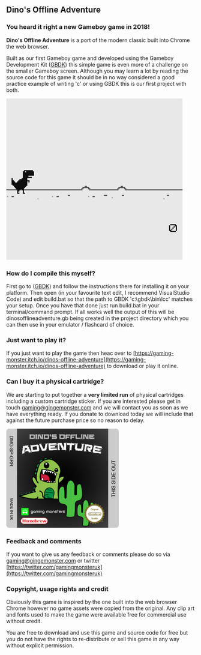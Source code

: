 ## Dino's Offline Adventure

### You heard it right a new Gameboy game in 2018!

**Dino's Offline Adventure** is a port of the modern classic built into Chrome the web browser.  

Built as our first Gameboy game and developed using the Gameboy Development Kit ([GBDK](http://gbdk.sourceforge.net/)) this simple game is even more of a challenge on the smaller Gameboy screen. Although you may learn a lot by reading the source code for this game it should be in no way considered a good practice example of writing 'c' or using GBDK this is our first project with both.

![Demo](./artwork/dinosofflineadventureanim.gif)

### How do I compile this myself?

First go to ([GBDK](http://gbdk.sourceforge.net/)) and follow the instructions there for installing it on your platform. Then open (in your favourite text edit, I recommend VisualStudio Code) and edit build.bat so that the path to GBDK 'c:\gbdk\bin\lcc' matches your setup. Once you have that done just run build.bat in your terminal/command prompt. If all works well the output of this will be dinosofflineadventure.gb being created in the project directory which you can then use in your emulator / flashcard of choice.

### Just want to play it?

If you just want to play the game then heac over to [https://gaming-monster.itch.io/dinos-offline-adventure](https://gaming-monster.itch.io/dinos-offline-adventure) to download or play it online.

### Can I buy it a physical cartridge?

We are starting to put together a **very limited run** of physical cartridges including a custom cartridge sticker. If you are interested please get in touch [gaming@gingemonster.com](mailto:gaming@gingemonster.com) and we will contact you as soon as we have everything ready. If you donate to download today we will include that against the future purchase price so no reason to delay.

<img src='./artwork/GB_Label.png' width='300' />

### Feedback and comments
If you want to give us any feedback or comments please do so via [gaming@gingemonster.com](mailto:gaming@gingemonster.com) or twitter [https://twitter.com/gamingmonsteruk](https://twitter.com/gamingmonsteruk)

### Copyright, usage rights and credit

Obviously this game is inspired by the one built into the web browser Chrome however no game assets were copied from the original. Any clip art and fonts used to make the game were available free for commercial use without credit.

You are free to download and use this game and source code for free but you do not have the rights to re-distribute or sell this game in any way without explicit permission.